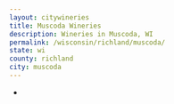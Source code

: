 ```yaml
---
layout: citywineries
title: Muscoda Wineries
description: Wineries in Muscoda, WI
permalink: /wisconsin/richland/muscoda/
state: wi
county: richland
city: muscoda
---
```

-
